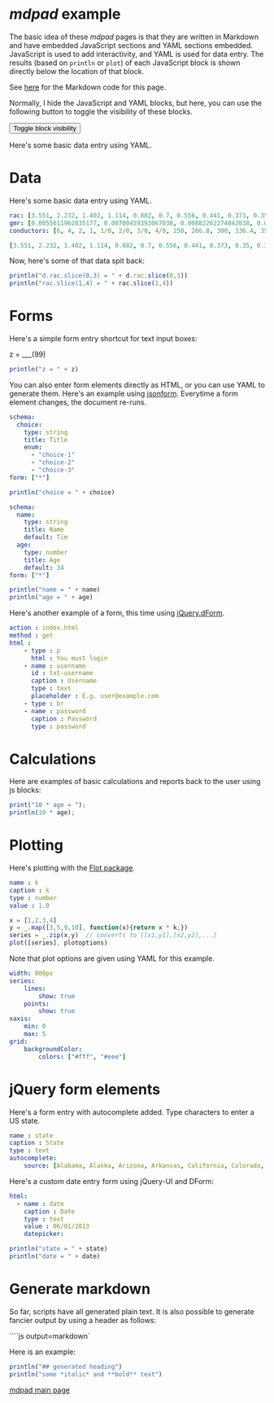 # *mdpad* example

The basic idea of these *mdpad* pages is that they are written in
Markdown and have embedded JavaScript sections and YAML sections
embedded. JavaScript is used to add interactivity, and YAML is used
for data entry. The results (based on `println` or `plot`) of each
JavaScript block is shown directly below the location of that block. 

See [here](example.md) for the Markdown code for this page.

Normally, I hide the JavaScript and YAML blocks, but here, you can use
the following button to toggle the visibility of these blocks.

<input type="button" value="Toggle block visibility" onclick="$('.jsinput').toggle();$('.yamlinput').toggle()">

Here's some basic data entry using YAML.

# Data

Here's some basic data entry using YAML.

```yaml name=d
rac: [3.551, 2.232, 1.402, 1.114, 0.882, 0.7, 0.556, 0.441, 0.373, 0.35, 0.311, 0.278, 0.267, 0.235, 0.208, 0.197, 0.188, 0.169, 0.135, 0.133, 0.127, 0.12, 0.109, 0.106, 0.101, 0.0963]
gmr: [0.0055611962035177, 0.00700459393067038, 0.00882262274842038, 0.00990159326021141, 0.0111125174323268, 0.0124715326552536, 0.0139967498560307, 0.0157084948536593, 0.0171990576740366, 0.0177754680514267, 0.0197856043349646, 0.0209605660328388, 0.0214852445181602, 0.0227611387971986, 0.0243123406199979, 0.0249209197027924, 0.0255447325512619, 0.0270616982108416, 0.0308759703782212, 0.0311314761296609, 0.0319107497292355, 0.0327095298674806, 0.0343675751093677, 0.0349387277474913, 0.0361096666226405, 0.0367097709735484]
conductors: [6, 4, 2, 1, 1/0, 2/0, 3/0, 4/0, 250, 266.8, 300, 336.4, 350, 397.5, 450, 477, 500, 556.5, 700, 715.5, 750, 795, 874.5, 900, 954, 1000]
```

```yaml name=rac
[3.551, 2.232, 1.402, 1.114, 0.882, 0.7, 0.556, 0.441, 0.373, 0.35, 0.311, 0.278, 0.267, 0.235, 0.208, 0.197, 0.188, 0.169, 0.135, 0.133, 0.127, 0.12, 0.109, 0.106, 0.101, 0.0963]
```
Now, here's some of that data spit back:

```js
println("d.rac.slice(0,3) = " + d.rac.slice(0,3))
println("rac.slice(1,4) = " + rac.slice(1,4))
```

# Forms

Here's a simple form entry shortcut for text input boxes:

z = ___(99)

```js
println("z = " + z)
```

You can also enter form elements directly as HTML, or you can use YAML
to generate them. Here's an example using
[jsonform](https://github.com/joshfire/jsonform). Everytime a form
element changes, the document re-runs.

```yaml js=jsonForm
schema: 
  choice: 
    type: string
    title: Title
    enum: 
      - "choice-1"
      - "choice-2"
      - "choice-3"
form: ["*"]
```

```js
println("choice = " + choice)
```


```yaml js=jsonForm
schema:
  name:
    type: string
    title: Name
    default: Tim
  age:
    type: number
    title: Age
    default: 34
form: ["*"]
```

```js
println("name = " + name)
println("age = " + age)
```

Here's another example of a form, this time using [jQuery.dForm](http://daffl.github.io/jquery.dform/).

```yaml js=dform
action : index.html
method : get
html :
    - type : p
      html : You must login
    - name : username
      id : txt-username
      caption : Username
      type : text
      placeholder : E.g. user@example.com
    - type : br
    - name : password
      caption : Password
      type : password
```



# Calculations

Here are examples of basic calculations and reports back to the user
using js blocks:

```js
print("10 * age = ");
println(10 * age);
```

# Plotting

Here's plotting with the 
[Flot package](http://www.flotcharts.org).

```yaml js=dform
name : k
caption : k
type : number
value : 1.0
```


```js
x = [1,2,3,4]
y = _.map([3,5,9,10], function(x){return x * k;})
series = _.zip(x,y)  // converts to [[x1,y1],[x2,y2],...]
plot([series], plotoptions)
```

Note that plot options are given using YAML for this example.

```yaml name=plotoptions
width: 800px 
series: 
    lines: 
        show: true
    points: 
        show: true 
xaxis: 
    min: 0
    max: 5
grid: 
    backgroundColor: 
        colors: ["#fff", "#eee"]
```

# jQuery form elements

Here's a form entry with autocomplete added. Type characters to enter
a US state.

```yaml js=dform
name : state
caption : State
type : text
autocomplete: 
    source: [Alabama, Alaska, Arizona, Arkansas, California, Colorado, Connecticut, Delaware, District Of Columbia, Florida, Georgia, Hawaii, Idaho, Illinois, Indiana, Iowa, Kansas, Kentucky, Louisiana, Maine, Maryland, Massachusetts, Michigan, Minnesota, Mississippi, Missouri, Montana, Nebraska, Nevada, New Hampshire, New Jersey, New Mexico, New York, North Carolina, North Dakota, Ohio, Oklahoma, Oregon, PALAU, Pennsylvania, PUERTO RICO, Rhode Island, South Carolina, South Dakota, Tennessee, Texas, Utah, Vermont, Virginia, Washington, West Virginia, Wisconsin, Wyoming]
```

Here's a custom date entry form using jQuery-UI and DForm:

```yaml js=dform
html:
  - name : date
    caption : Date
    type : text
    value : 06/01/2013
    datepicker:
```

```js 
println("state = " + state)
println("date = " + date)
```


# Generate markdown


So far, scripts have all generated plain text. It is also possible to
generate fancier output by using a header as follows: 

````js output=markdown`

Here is an example:

```js output=markdown
println("## generated heading")
println("some *italic* and **bold** text")
```

[mdpad main page](https://github.com/tshort/mdpad/tree/gh-pages)
